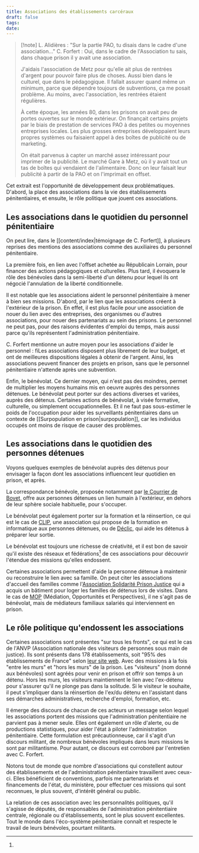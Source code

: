 ```yaml
---
title: Associations des établissements carcéraux
draft: false
tags: 
date:
---
```

> [!note] L. Alidières : "Sur la partie PAO, tu disais dans le cadre d'une association..."
> C. Forfert : Oui, dans le cadre de l'Association tu sais, dans chaque prison il y avait une association.
> 
> J'aidais l'association de Metz pour qu'elle ait plus de rentrées d'argent pour pouvoir faire plus de choses. Aussi bien dans le culturel, que dans le pédagogique. Il fallait assurer quand même un minimum, parce que dépendre toujours de subventions, ça me posait problème. Au moins, avec l'association, les rentrées étaient régulières.
> 
> À cette époque, les années 80, dans les prisons on avait peu de portes ouvertes sur le monde extérieur. On finançait certains projets par le biais de prestation de services PAO à des petites ou moyennes entreprises locales. Les plus grosses entreprises développaient leurs propres systèmes ou faisaient appel à des boîtes de publicité ou de marketing. 
> 
> On était parvenus à capter un marché assez intéressant pour imprimer de la publicité. Le marché Gare à Metz, où il y avait tout un tas de boîtes qui vendaient de l'alimentaire. Donc on leur faisait leur publicité à partir de la PAO et on l'imprimait en offset.

Cet extrait est l'opportunité de développement deux problématiques. D'abord, la place des associations dans la vie des établissements pénitentiaires, et ensuite, le rôle politique que jouent ces associations.
## Les associations dans le quotidien du personnel pénitentiaire
On peut lire, dans le [[content/index|témoignage de C. Forfert]], à plusieurs reprises des mentions des associations comme des auxiliaires du personnel pénitentiaire.

La première fois, en lien avec l'offset achetée au Républicain Lorrain, pour financer des actions pédagogiques et culturelles. Plus tard, il évoquera le rôle des bénévoles dans la semi-liberté d'un détenu pour lequel ils ont négocié l'annulation de la liberté conditionnelle.

Il est notable que les associations aident le personnel pénitentiaire à mener à bien ses missions. D'abord, par le lien que les associations créent à l'extérieur de la prison. En effet, il est plus facile pour une association de nouer du lien avec des entreprises, des organismes ou d'autres associations, pour nouer des partenariats au sein des prisons. Le personnel ne peut pas, pour des raisons évidentes d'emploi du temps, mais aussi parce qu'ils représentent l'administration pénitentiaire.

C. Forfert mentionne un autre moyen pour les associations d'aider le personnel : fiLes associations disposent plus librement de leur budget, et ont de meilleures dispositions légales à obtenir de l'argent. Ainsi, les associations peuvent financer des projets en prison, sans que le personnel pénitentiaire n'attende après une subvention.

Enfin, le bénévolat. Ce dernier moyen, qui n'est pas des moindres, permet de multiplier les moyens humains mis en oeuvre auprès des personnes détenues. Le bénévolat peut porter sur des actions diverses et variées, auprès des détenus. Certaines actions de bénévolat, à visée formative, culturelle, ou simplement occupationnelles. Et il ne faut pas sous-estimer le poids de l'occupation pour aider les surveillants pénitentiaires dans un contexte de [[Surpopulation en prison|surpopulation]], car les individus occupés ont moins de risque de causer des problèmes. 
## Les associations dans le quotidien des personnes détenues
Voyons quelques exemples de bénévolat auprès des détenus pour envisager la façon dont les associations influencent leur quotidien en prison, et après.

La correspondance bénévole, proposée notamment par [le Courrier de Bovet](https://www.courrierdebovet.org/), offre aux personnes détenues un lien humain à l'extérieur, en dehors de leur sphère sociale habituelle, pour s'occuper. 

Le bénévolat peut également porter sur la formation et la réinsertion, ce qui est le cas de [CLIP](https://assoclip.fr/site/), une association qui propose de la formation en informatique aux personnes détenues, ou de [Déclic](https://www.lalsace.fr/actualite/2017/03/18/dix-ans-sur-les-chemins-de-la-liberte), qui aide les détenus à préparer leur sortie.

Le bénévolat est toujours une richesse de créativité, et il est bon de savoir qu'il existe des réseaux et fédérations[^réseau-asso] de ces associations pour découvrir l'étendue des missions qu'elles endossent.

Certaines associations permettent d'aide la personne détenue à maintenir ou reconstruire le lien avec sa famille. On peut citer les associations d'accueil des familles comme l'[Association Solidarité Prison Justice](https://aspjchalons51.fr/) qui a acquis un bâtiment pour loger les familles de détenus lors de visites. Dans le cas de [MOP](https://www.mediation-mop.com) (Médiation, Opportunités et Perspectives), il ne s'agit pas de bénévolat, mais de médiateurs familiaux salariés qui interviennent en prison.
## Le rôle politique qu'endossent les associations

Certaines associations sont présentes "sur tous les fronts", ce qui est le cas de l'ANVP (Association nationale des visiteurs de personnes sous main de justice). Ils sont présents dans 178 établissements, soit "95% des établissements de France" selon [leur site web](https://www.anvp.org/lassociation-en-detail#Chiffres_cl%C3%A9s). Avec des missions à la fois "entre les murs" et "hors les murs" de la prison. Les "visiteurs" (nom donné aux bénévoles) sont agréés pour venir en prison et offrir son temps à un détenu. Hors les murs, les visiteurs maintiennent le lien avec l'ex-détenu pour s'assurer qu'il ne plonge pas dans la solitude. Si le visiteur le souhaite, il peut s'impliquer dans la réinsertion de l'ex/du détenu en l'assistant dans ses démarches administratives, recherche d'emploi, formation, etc.

Il émerge des discours de chacun de ces acteurs un message selon lequel les associations portent des missions que l'administration pénitentiaire ne parvient pas à mener seule. Elles ont également un rôle d'alerte, ou de productions statistiques, pour aider l'état à piloter l'administration pénitentiaire. Cette formulation est précautionneuse, car il s'agit d'un discours militant, de nombreux bénévoles impliqués dans leurs missions le sont par militantisme. Pour autant, ce discours est corroboré par l'entretien avec C. Forfert.

Notons tout de monde que nombre d'associations qui constellent autour des établissements et de l'administration pénitentiaire travaillent avec ceux-ci. Elles bénéficient de conventions, parfois me partenariats et financements de l'état, du ministère, pour effectuer ces missions qui sont reconnues, le plus souvent, d'intérêt général ou public.

La relation de ces association avec les personnalités politiques, qu'il s'agisse de députés, de responsables de l'administration pénitentiaire centrale, régionale ou d'établissements, sont le plus souvent excellentes. Tout le monde dans l'éco-système pénitentiaire connaît et respecte le travail de leurs bénévoles, pourtant militants.

[^réseau-asso]: 